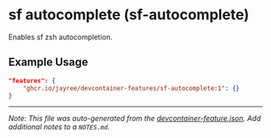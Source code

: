 
# sf autocomplete (sf-autocomplete)

Enables sf zsh autocompletion.

## Example Usage

```json
"features": {
    "ghcr.io/jayree/devcontainer-features/sf-autocomplete:1": {}
}
```





---

_Note: This file was auto-generated from the [devcontainer-feature.json](https://github.com/jayree/devcontainer-features/blob/main/src/sf-autocomplete/devcontainer-feature.json).  Add additional notes to a `NOTES.md`._
